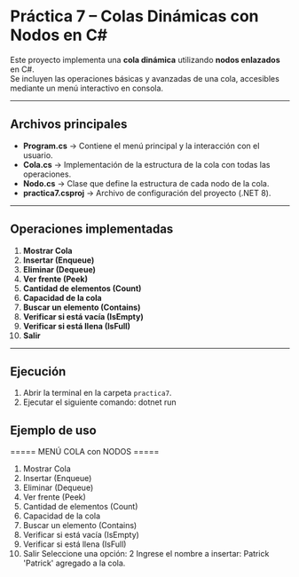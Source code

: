# Práctica 7 – Colas Dinámicas con Nodos en C#

Este proyecto implementa una **cola dinámica** utilizando **nodos enlazados** en C#.  
Se incluyen las operaciones básicas y avanzadas de una cola, accesibles mediante un menú interactivo en consola.

---

## Archivos principales

- **Program.cs** → Contiene el menú principal y la interacción con el usuario.  
- **Cola.cs** → Implementación de la estructura de la cola con todas las operaciones.  
- **Nodo.cs** → Clase que define la estructura de cada nodo de la cola.  
- **practica7.csproj** → Archivo de configuración del proyecto (.NET 8).

---

## Operaciones implementadas

1. **Mostrar Cola**  
2. **Insertar (Enqueue)**  
3. **Eliminar (Dequeue)**  
4. **Ver frente (Peek)**  
5. **Cantidad de elementos (Count)**  
6. **Capacidad de la cola**  
7. **Buscar un elemento (Contains)**  
8. **Verificar si está vacía (IsEmpty)**  
9. **Verificar si está llena (IsFull)**  
0. **Salir**

---

##  Ejecución

1. Abrir la terminal en la carpeta `practica7`.  
2. Ejecutar el siguiente comando:
dotnet run

## Ejemplo de uso

===== MENÚ COLA con NODOS =====
1. Mostrar Cola
2. Insertar (Enqueue)
3. Eliminar (Dequeue)
4. Ver frente (Peek)
5. Cantidad de elementos (Count)
6. Capacidad de la cola
7. Buscar un elemento (Contains)
8. Verificar si está vacía (IsEmpty)
9. Verificar si está llena (IsFull)
10. Salir
Seleccione una opción: 2
Ingrese el nombre a insertar: Patrick
'Patrick' agregado a la cola.

